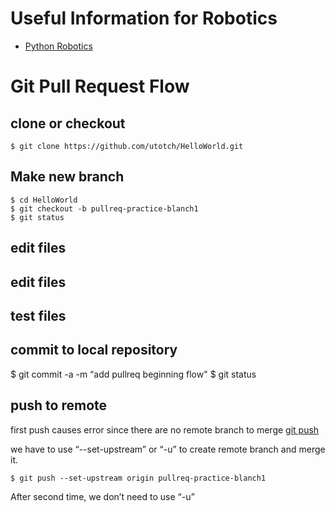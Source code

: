 # Useful Information for Robotics
* [Python Robotics](https://github.com/AtsushiSakai/PythonRobotics)

# Git Pull Request Flow

## clone or checkout
    
    $ git clone https://github.com/utotch/HelloWorld.git

## Make new branch
    
    $ cd HelloWorld
    $ git checkout -b pullreq-practice-blanch1 
    $ git status

## edit files

##  edit files

## test files

## commit to local repository
$ git commit -a -m “add pullreq beginning flow"
$ git status

<!-- -a means add all modified files -->

## push to remote
first push causes error since there are no remote branch to merge
[git push](http://neos21.hatenablog.com/entry/2017/05/10/080000)

we have to use “--set-upstream” or “-u” to create remote branch and merge it.

    $ git push --set-upstream origin pullreq-practice-blanch1

After second time, we don’t need to use “-u”
